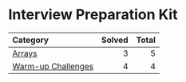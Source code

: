 # Interview Preparation Kit

| Category                                    | Solved | Total |
| :------------------------------------------ | -----: | ----: |
| [Arrays](./arrays/)                         |      3 |     5 |
| [Warm-up Challenges](./warm-up-challenges/) |      4 |     4 |
